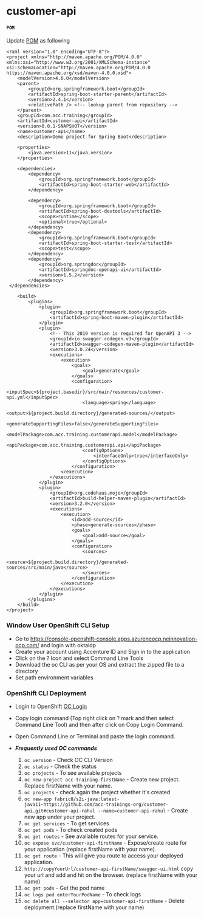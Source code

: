 # customer-api

#### **`POM`**
Update [POM](https://maven.apache.org/guides/introduction/introduction-to-the-pom.html#:~:text=A%20Project%20Object%20Model%20or,default%20values%20for%20most%20projects.) as following
```
<?xml version="1.0" encoding="UTF-8"?>
<project xmlns="http://maven.apache.org/POM/4.0.0" xmlns:xsi="http://www.w3.org/2001/XMLSchema-instance" xsi:schemaLocation="http://maven.apache.org/POM/4.0.0 https://maven.apache.org/xsd/maven-4.0.0.xsd">
	<modelVersion>4.0.0</modelVersion>
	<parent>
		<groupId>org.springframework.boot</groupId>
		<artifactId>spring-boot-starter-parent</artifactId>
		<version>2.4.1</version>
		<relativePath /> <!-- lookup parent from repository -->
	</parent>
	<groupId>com.acc.training</groupId>
	<artifactId>customer-api</artifactId>
	<version>0.0.1-SNAPSHOT</version>
	<name>customer-api</name>
	<description>Demo project for Spring Boot</description>

	<properties>
		<java.version>11</java.version>
	</properties>

	<dependencies>
		<dependency>
			<groupId>org.springframework.boot</groupId>
			<artifactId>spring-boot-starter-web</artifactId>
		</dependency>

		<dependency>
			<groupId>org.springframework.boot</groupId>
			<artifactId>spring-boot-devtools</artifactId>
			<scope>runtime</scope>
			<optional>true</optional>
		</dependency>
		<dependency>
			<groupId>org.springframework.boot</groupId>
			<artifactId>spring-boot-starter-test</artifactId>
			<scope>test</scope>
		</dependency>
		<dependency>
			<groupId>org.springdoc</groupId>
			<artifactId>springdoc-openapi-ui</artifactId>
			<version>1.5.2</version>
		</dependency>
 </dependencies>

	<build>
		<plugins>
			<plugin>
				<groupId>org.springframework.boot</groupId>
				<artifactId>spring-boot-maven-plugin</artifactId>
			</plugin>
			<plugin>
				<!-- This 2019 version is required for OpenAPI 3 -->
				<groupId>io.swagger.codegen.v3</groupId>
				<artifactId>swagger-codegen-maven-plugin</artifactId>
				<version>3.0.24</version>
				<executions>
					<execution>
						<goals>
							<goal>generate</goal>
						</goals>
						<configuration>
							<inputSpec>${project.basedir}/src/main/resources/customer-api.yml</inputSpec>
							<language>spring</language>
							<output>${project.build.directory}/generated-sources/</output>
							<generateSupportingFiles>false</generateSupportingFiles>
							<modelPackage>com.acc.training.customerapi.model</modelPackage>
							<apiPackage>com.acc.training.customerapi.api</apiPackage>
							<configOptions>
								<interfaceOnly>true</interfaceOnly>
							</configOptions>
						</configuration>
					</execution>
				</executions>
			</plugin>
			<plugin>
				<groupId>org.codehaus.mojo</groupId>
				<artifactId>build-helper-maven-plugin</artifactId>
				<version>3.2.0</version>
				<executions>
					<execution>
						<id>add-source</id>
						<phase>generate-sources</phase>
						<goals>
							<goal>add-source</goal>
						</goals>
						<configuration>
							<sources>
								<source>${project.build.directory}/generated-sources/src/main/java</source>
							</sources>
						</configuration>
					</execution>
				</executions>
			</plugin>
		</plugins>
	</build>
</project>
```

### Window User OpenShift CLI Setup
* Go to https://console-openshift-console.apps.azureneocp.neinnovation-ocp.com/ and login with oktaidp
* Create your account using Accenture ID and Sign in to the application
* Click on the ? Icon and select Command Line Tools
* Download the oc CLI as per your OS and extract the zipped file to a directory
* Set path environment variables 

### OpenShift CLI Deployment
* Login to OpenShift [OC Login](https://console-openshift-console.apps.aro.neion.net/)
* Copy login command (Top right click on ? mark and then select Command Line Tool) and then after click on Copy Login Command.
* Open Command Line or Terminal and paste the login command.
* ***Frequently used OC commands***

   1. `oc version` - Check OC CLI Version
   2. `oc status` - Check the status
   3. `oc projects` - To see available projects
   4. `oc new-project acc-training-firstName` - Create new project. Replace firstName with your name.
   5. `oc projects` - check again the project whether it's created
   6. `oc new-app fabric8/s2i-java:latest-java11~https://github.com/acc-trainings-org/customer-api.git#customer-api-rahul --name=customer-api-rahul` - Create new app under your project.
   7. `oc get services` - To get services
   8. `oc get pods` - To check created pods
   9. `oc get routes` - See available routes for your service.
   10. `oc expose svc/customer-api-firstName` - Expose/create route for your application (replace firstName with your name).
   11. `oc get route` - This will give you route to access your deployed application.
   12. `http://copyYourUrl/customer-api-firstName/swagger-ui.html` copy your url and add and hit on the browser. (replace firstName with your name)
   13. `oc get pods` - Get the pod name
   14. `oc logs pod enterYourPodName` - To check logs
   15. `oc delete all --selector app=customer-api-firstName` - Delete deployment.(replace firstName with your name)

